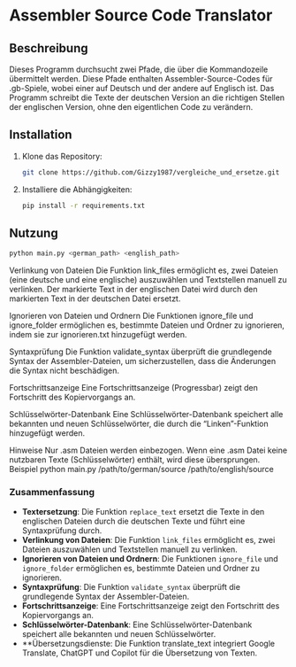 # Assembler Source Code Translator

## Beschreibung
Dieses Programm durchsucht zwei Pfade, die über die Kommandozeile übermittelt werden. Diese Pfade enthalten Assembler-Source-Codes für .gb-Spiele, wobei einer auf Deutsch und der andere auf Englisch ist. Das Programm schreibt die Texte der deutschen Version an die richtigen Stellen der englischen Version, ohne den eigentlichen Code zu verändern.

## Installation
1. Klone das Repository:
    ```bash
    git clone https://github.com/Gizzy1987/vergleiche_und_ersetze.git
    ```
2. Installiere die Abhängigkeiten:
    ```bash
    pip install -r requirements.txt
    ```

## Nutzung
```bash
python main.py <german_path> <english_path>
```

Verlinkung von Dateien
Die Funktion link_files ermöglicht es, zwei Dateien (eine deutsche und eine englische) auszuwählen und Textstellen manuell zu verlinken. Der markierte Text in der englischen Datei wird durch den markierten Text in der deutschen Datei ersetzt.

Ignorieren von Dateien und Ordnern
Die Funktionen ignore_file und ignore_folder ermöglichen es, bestimmte Dateien und Ordner zu ignorieren, indem sie zur ignorieren.txt hinzugefügt werden.

Syntaxprüfung
Die Funktion validate_syntax überprüft die grundlegende Syntax der Assembler-Dateien, um sicherzustellen, dass die Änderungen die Syntax nicht beschädigen.

Fortschrittsanzeige
Eine Fortschrittsanzeige (Progressbar) zeigt den Fortschritt des Kopiervorgangs an.

Schlüsselwörter-Datenbank
Eine Schlüsselwörter-Datenbank speichert alle bekannten und neuen Schlüsselwörter, die durch die “Linken”-Funktion hinzugefügt werden.

Hinweise
Nur .asm Dateien werden einbezogen.
Wenn eine .asm Datei keine nutzbaren Texte (Schlüsselwörter) enthält, wird diese übersprungen.
Beispiel
python main.py /path/to/german/source /path/to/english/source


### Zusammenfassung
- **Textersetzung**: Die Funktion `replace_text` ersetzt die Texte in den englischen Dateien durch die deutschen Texte und führt eine Syntaxprüfung durch.
- **Verlinkung von Dateien**: Die Funktion `link_files` ermöglicht es, zwei Dateien auszuwählen und Textstellen manuell zu verlinken.
- **Ignorieren von Dateien und Ordnern**: Die Funktionen `ignore_file` und `ignore_folder` ermöglichen es, bestimmte Dateien und Ordner zu ignorieren.
- **Syntaxprüfung**: Die Funktion `validate_syntax` überprüft die grundlegende Syntax der Assembler-Dateien.
- **Fortschrittsanzeige**: Eine Fortschrittsanzeige zeigt den Fortschritt des Kopiervorgangs an.
- **Schlüsselwörter-Datenbank**: Eine Schlüsselwörter-Datenbank speichert alle bekannten und neuen Schlüsselwörter.
- **Übersetzungsdienste: Die Funktion translate_text integriert Google Translate, ChatGPT und Copilot für die Übersetzung von Texten.